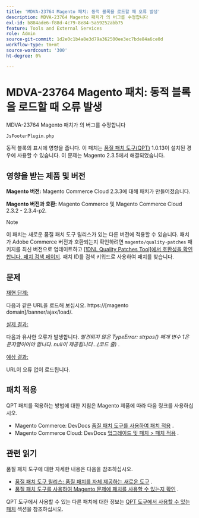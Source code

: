 ```yaml
---
title: 'MDVA-23764 Magento 패치: 동적 블록을 로드할 때 오류 발생'
description: MDVA-23764 Magento 패치가 의 버그를 수정합니다
exl-id: b884ade6-f88d-4c79-8e84-5a59252abb75
feature: Tools and External Services
role: Admin
source-git-commit: 1d2e0c1b4a8e3d79a362500ee3ec7bde84a6ce0d
workflow-type: tm+mt
source-wordcount: '300'
ht-degree: 0%

---
```


# MDVA-23764 Magento 패치: 동적 블록을 로드할 때 오류 발생

MDVA-23764 Magento 패치가 의 버그를 수정합니다

```php
JsFooterPlugin.php
```

동적 블록의 표시에 영향을 줍니다. 이 패치는 [품질 패치 도구(QPT)](https://devdocs.magento.com/guides/v2.4/comp-mgr/patching.html#mqp) 1.0.13이 설치된 경우에 사용할 수 있습니다. 이 문제는 Magento 2.3.5에서 해결되었습니다.

## 영향을 받는 제품 및 버전

**Magento 버전:** Magento Commerce Cloud 2.3.3에 대해 패치가 만들어졌습니다.

**Magento 버전과 호환:** Magento Commerce 및 Magento Commerce Cloud 2.3.2 - 2.3.4-p2.

>[!NOTE]
>
>이 패치는 새로운 품질 패치 도구 릴리스가 있는 다른 버전에 적용할 수 있습니다. 패치가 Adobe Commerce 버전과 호환되는지 확인하려면 `magento/quality-patches` 패키지를 최신 버전으로 업데이트하고 [[!DNL Quality Patches Tool]에서 호환성을 확인합니다. 패치 검색 페이지](https://devdocs.magento.com/quality-patches/tool.html#patch-grid). 패치 ID를 검색 키워드로 사용하여 패치를 찾습니다.

## 문제

<u>재현 단계:</u>

다음과 같은 URL을 로드해 보십시오. https://\[magento domain\]/banner/ajax/load/.

<u>실제 결과:</u>

다음과 유사한 오류가 발생합니다. *발견되지 않은 TypeError: strpos() 매개 변수 1은 문자열이어야 합니다. null이 제공됩니다...(코드 줄)* .

<u>예상 결과:</u>

URL이 오류 없이 로드됩니다.

## 패치 적용

QPT 패치를 적용하는 방법에 대한 지침은 Magento 제품에 따라 다음 링크를 사용하십시오.

* Magento Commerce: DevDocs [품질 패치 도구를 사용하여 패치 적용](https://devdocs.magento.com/guides/v2.4/comp-mgr/patching/mqp.html) .
* Magento Commerce Cloud: DevDocs [업그레이드 및 패치 > 패치 적용](https://devdocs.magento.com/cloud/project/project-patch.html) .

## 관련 읽기

품질 패치 도구에 대한 자세한 내용은 다음을 참조하십시오.

* [품질 패치 도구 릴리스: 품질 패치를 자체 제공하는 새로운 도구](/help/announcements/adobe-commerce-announcements/magento-quality-patches-released-new-tool-to-self-serve-quality-patches.md) .
* [품질 패치 도구를 사용하여 Magento 문제에 패치를 사용할 수 있는지 확인](/help/support-tools/patches-available-in-qpt-tool/check-patch-for-magento-issue-with-magento-quality-patches.md) .

QPT 도구에서 사용할 수 있는 다른 패치에 대한 정보는 [QPT 도구에서 사용할 수 있는 패치](https://support.magento.com/hc/en-us/sections/360010506631-Patches-available-in-QPT-tool-) 섹션을 참조하십시오.
